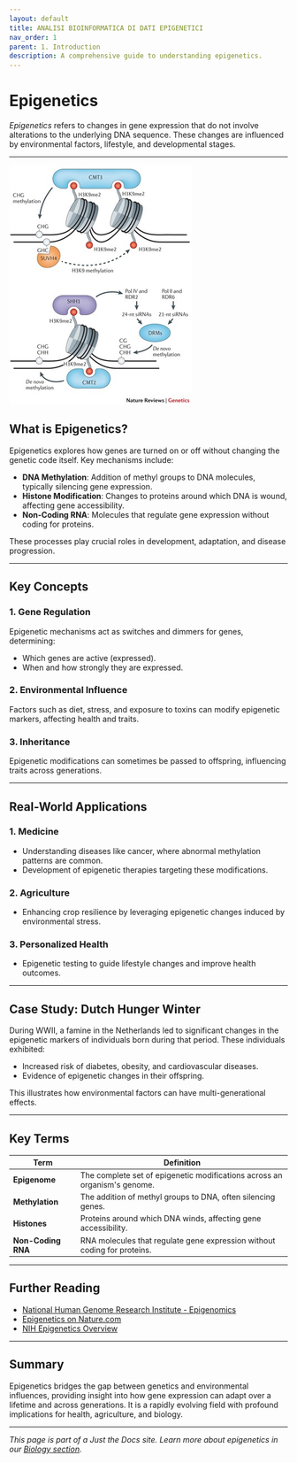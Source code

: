 ```yaml
---
layout: default
title: ANALISI BIOINFORMATICA DI DATI EPIGENETICI
nav_order: 1
parent: 1. Introduction
description: A comprehensive guide to understanding epigenetics.
---
```


# Epigenetics
_Epigenetics_ refers to changes in gene expression that do not involve alterations to the underlying DNA sequence. These changes are influenced by environmental factors, lifestyle, and developmental stages.

---


![test_figura](/assets/images/Picture3.jpg)
    
## What is Epigenetics?

Epigenetics explores how genes are turned on or off without changing the genetic code itself. Key mechanisms include:

- **DNA Methylation**: Addition of methyl groups to DNA molecules, typically silencing gene expression.
- **Histone Modification**: Changes to proteins around which DNA is wound, affecting gene accessibility.
- **Non-Coding RNA**: Molecules that regulate gene expression without coding for proteins.

These processes play crucial roles in development, adaptation, and disease progression.

---

## Key Concepts

### 1. **Gene Regulation**
Epigenetic mechanisms act as switches and dimmers for genes, determining:
- Which genes are active (expressed).
- When and how strongly they are expressed.

### 2. **Environmental Influence**
Factors such as diet, stress, and exposure to toxins can modify epigenetic markers, affecting health and traits.

### 3. **Inheritance**
Epigenetic modifications can sometimes be passed to offspring, influencing traits across generations.

---

## Real-World Applications

### 1. **Medicine**
- Understanding diseases like cancer, where abnormal methylation patterns are common.
- Development of epigenetic therapies targeting these modifications.

### 2. **Agriculture**
- Enhancing crop resilience by leveraging epigenetic changes induced by environmental stress.

### 3. **Personalized Health**
- Epigenetic testing to guide lifestyle changes and improve health outcomes.

---

## Case Study: Dutch Hunger Winter
During WWII, a famine in the Netherlands led to significant changes in the epigenetic markers of individuals born during that period. These individuals exhibited:
- Increased risk of diabetes, obesity, and cardiovascular diseases.
- Evidence of epigenetic changes in their offspring.

This illustrates how environmental factors can have multi-generational effects.

---

## Key Terms

| Term               | Definition                                                                 |
|--------------------|-----------------------------------------------------------------------------|
| **Epigenome**      | The complete set of epigenetic modifications across an organism's genome.  |
| **Methylation**    | The addition of methyl groups to DNA, often silencing genes.               |
| **Histones**       | Proteins around which DNA winds, affecting gene accessibility.             |
| **Non-Coding RNA** | RNA molecules that regulate gene expression without coding for proteins.   |

---

## Further Reading

- [National Human Genome Research Institute - Epigenomics](https://www.genome.gov/genetics-glossary/Epigenomics)
- [Epigenetics on Nature.com](https://www.nature.com/subjects/epigenetics)
- [NIH Epigenetics Overview](https://www.nih.gov/news-events/epigenetics-overview)

---

## Summary

Epigenetics bridges the gap between genetics and environmental influences, providing insight into how gene expression can adapt over a lifetime and across generations. It is a rapidly evolving field with profound implications for health, agriculture, and biology.

---

_This page is part of a Just the Docs site. Learn more about epigenetics in our [Biology section](../biology/)._  
